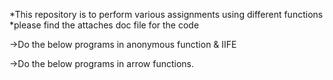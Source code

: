 *This repository is to perform various assignments using different functions
*please find the attaches doc file for the code

->Do the below programs in anonymous function & IIFE

->Do the below programs in arrow functions.


